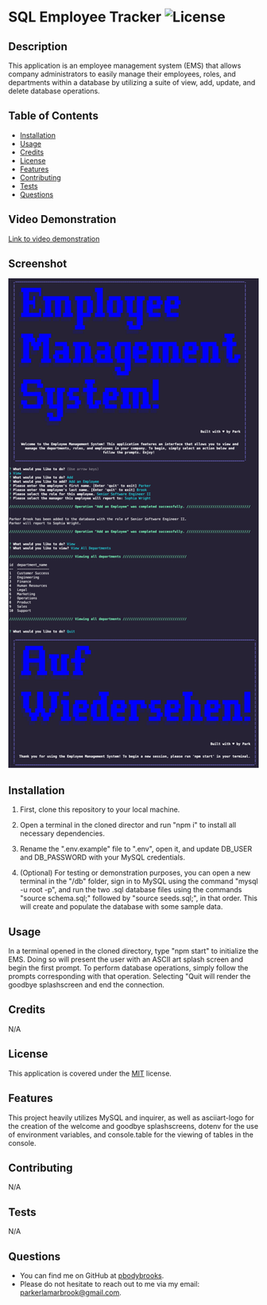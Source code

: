 # SQL Employee Tracker ![License](https://img.shields.io/badge/License-MIT-brightgreen.svg)

## Description 
This application is an employee management system (EMS) that allows company administrators to easily manage their employees, roles, and departments within a database by utilizing a suite of view, add, update, and delete database operations.

## Table of Contents

* [Installation](#installation)
* [Usage](#usage)
* [Credits](#credits)
* [License](#license)
* [Features](#features)
* [Contributing](#contributing)
* [Tests](#tests)
* [Questions](#questions)

## Video Demonstration
[Link to video demonstration](https://drive.google.com/file/d/11A9l32Ha0ymNBk8zuMmT9PdSglLx7T04/view)

## Screenshot
![Screenshot of app.](assets/images/screenshot.png)

## Installation 
1. First, clone this repository to your local machine. 

2. Open a terminal in the cloned director and run "npm i" to install all necessary dependencies.

3. Rename the ".env.example" file to ".env", open it, and update DB_USER and DB_PASSWORD with your MySQL credentials. 

4. (Optional) For testing or demonstration purposes, you can open a new terminal in the "/db" folder, sign in to MySQL using the command "mysql -u root -p", and run the two .sql database files using the commands "source schema.sql;" followed by "source seeds.sql;", in that order. This will create and populate the database with some sample data.

## Usage 
In a terminal opened in the cloned directory, type "npm start" to initialize the EMS. Doing so will present the user with an ASCII art splash screen and begin the first prompt. To perform database operations, simply follow the prompts corresponding with that operation. Selecting "Quit will render the goodbye splashscreen and end the connection.

## Credits 
N/A

## License
This application is covered under the [MIT](https://opensource.org/licenses/MIT) license.

## Features 
This project heavily utilizes MySQL and inquirer, as well as asciiart-logo for the creation of the welcome and goodbye splashscreens, dotenv for the use of environment variables, and console.table for the viewing of tables in the console.

## Contributing 
N/A

## Tests 
N/A

## Questions 
* You can find me on GitHub at [pbodybrooks](https://github.com/pbodybrooks). 
* Please do not hesitate to reach out to me via my email: parkerlamarbrook@gmail.com.